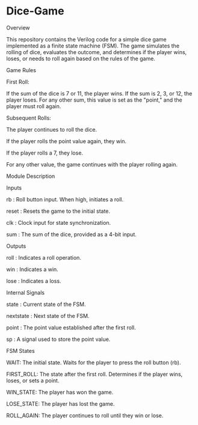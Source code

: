 # Dice-Game
Overview

This repository contains the Verilog code for a simple dice game implemented as a finite state machine (FSM). The game simulates the rolling of dice, evaluates the outcome, and determines if the player wins, loses, or needs to roll again based on the rules of the game.

Game Rules

First Roll:

If the sum of the dice is 7 or 11, the player wins.
If the sum is 2, 3, or 12, the player loses.
For any other sum, this value is set as the "point," and the player must roll again.

Subsequent Rolls:

The player continues to roll the dice.

If the player rolls the point value again, they win.

If the player rolls a 7, they lose.

For any other value, the game continues with the player rolling again.

Module Description

Inputs

rb : Roll button input. When high, initiates a roll.

reset : Resets the game to the initial state.

clk : Clock input for state synchronization.

sum : The sum of the dice, provided as a 4-bit input.

Outputs

roll : Indicates a roll operation.

win : Indicates a win.

lose : Indicates a loss.

Internal Signals

state : Current state of the FSM.

nextstate : Next state of the FSM.

point : The point value established after the first roll.

sp : A signal used to store the point value.

FSM States

WAIT: The initial state. Waits for the player to press the roll button (rb).

FIRST_ROLL: The state after the first roll. Determines if the player wins, loses, or sets a point.

WIN_STATE: The player has won the game.

LOSE_STATE: The player has lost the game.

ROLL_AGAIN: The player continues to roll until they win or lose.

